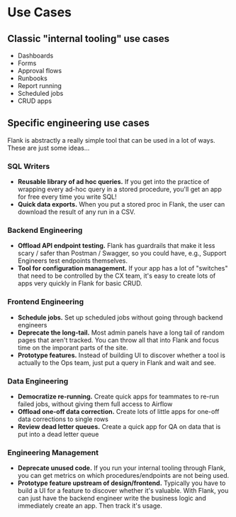 # Use Cases


## Classic "internal tooling" use cases
- Dashboards
- Forms
- Approval flows
- Runbooks
- Report running
- Scheduled jobs
- CRUD apps

## Specific engineering use cases

Flank is abstractly a really simple tool that can be used in a lot of ways. These are just some ideas...

### SQL Writers
- **Reusable library of ad hoc queries.** If you get into the practice of wrapping every ad-hoc query in a stored procedure, you'll get an app for free every time you write SQL!
- **Quick data exports.** When you put a stored proc in Flank, the user can download the result of any run in a CSV.

### Backend Engineering
- **Offload API endpoint testing.** Flank has guardrails that make it less scary / safer than Postman / Swagger, so you could have, e.g., Support Engineers test endpoints themselves.
- **Tool for configuration management.** If your app has a lot of "switches" that need to be controlled by the CX team, it's easy to create lots of apps very quickly in Flank for basic CRUD.

### Frontend Engineering
- **Schedule jobs.** Set up scheduled jobs without going through backend engineers
- **Deprecate the long-tail.** Most admin panels have a long tail of random pages that aren't tracked. You can throw all that into Flank and focus time on the imporant parts of the site.
- **Prototype features.** Instead of building UI to discover whether a tool is actually to the Ops team, just put a query in Flank and wait and see.

### Data Engineering
- **Democratize re-running.** Create quick apps for teammates to re-run failed jobs, without giving them full access to Airflow
- **Offload one-off data correction.** Create lots of little apps for one-off data corrections to single rows
- **Review dead letter queues.** Create a quick app for QA on data that is put into a dead letter queue

### Engineering Management
- **Deprecate unused code.** If you run your internal tooling through Flank, you can get metrics on which procedures/endpoints are not being used.
- **Prototype feature upstream of design/frontend.** Typically you have to build a UI for a feature to discover whether it's valuable. With Flank, you can just have the backend engineer write the business logic and immediately create an app. Then track it's usage.